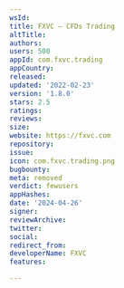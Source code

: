 ```yaml
---
wsId: 
title: FXVC – CFDs Trading
altTitle: 
authors: 
users: 500
appId: com.fxvc.trading
appCountry: 
released: 
updated: '2022-02-23'
version: '1.8.0'
stars: 2.5
ratings: 
reviews: 
size: 
website: https://fxvc.com
repository: 
issue: 
icon: com.fxvc.trading.png
bugbounty: 
meta: removed
verdict: fewusers
appHashes: 
date: '2024-04-26'
signer: 
reviewArchive: 
twitter: 
social: 
redirect_from: 
developerName: FXVC
features: 

---
```


